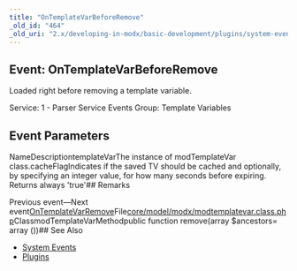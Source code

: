 ```yaml
---
title: "OnTemplateVarBeforeRemove"
_old_id: "464"
_old_uri: "2.x/developing-in-modx/basic-development/plugins/system-events/ontemplatevarbeforeremove"
---
```


## Event: OnTemplateVarBeforeRemove

Loaded right before removing a template variable.

Service: 1 - Parser Service Events 
Group: Template Variables

## Event Parameters

NameDescriptiontemplateVarThe instance of modTemplateVar class.cacheFlagIndicates if the saved TV should be cached and optionally, by specifying an integer value, for how many seconds before expiring. Returns always 'true'## Remarks

Previous event—Next event[OnTemplateVarRemove](developing-in-modx/basic-development/plugins/system-events/ontemplatevarremove "OnTemplateVarRemove")File[core/model/modx/modtemplatevar.class.php](https://github.com/modxcms/revolution/blob/master/core/model/modx/modtemplatevar.class.php)ClassmodTemplateVarMethodpublic function remove(array $ancestors= array ())## See Also

- [System Events](developing-in-modx/basic-development/plugins/system-events "System Events")
- [Plugins](developing-in-modx/basic-development/plugins "Plugins")